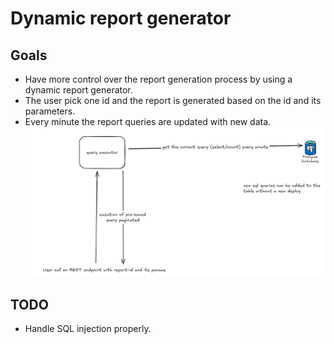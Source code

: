 # Dynamic report generator

## Goals
- Have more control over the report generation process by using a dynamic report generator.
- The user pick one id and the report is generated based on the id and its parameters.
- Every minute the report queries are updated with new data.
![img.png](img.png)

## TODO
- Handle SQL injection properly.